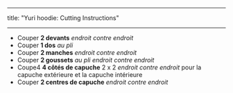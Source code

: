 - - -
title: "Yuri hoodie: Cutting Instructions"
- - -

- Couper **2 devants** _endroit contre endroit_
- Couper **1 dos** _au pli_
- Couper **2 manches** _endroit contre endroit_
- Couper **2 goussets** _au pli_ _endroit contre endroit_
- Coupe4 **4 côtés de capuche** 2 x 2 _endroit contre endroit_ pour la capuche extérieure et la capuche intérieure
- Couper **2 centres de capuche** _endroit contre endroit_
